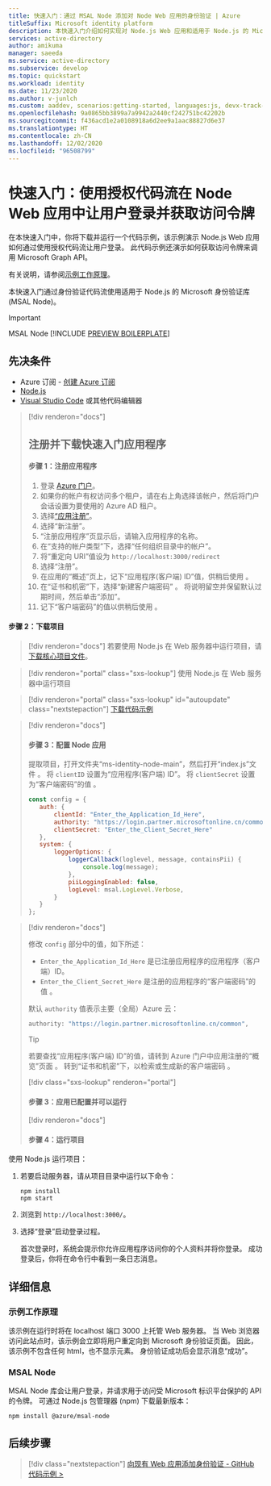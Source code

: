 ```yaml
---
title: 快速入门：通过 MSAL Node 添加对 Node Web 应用的身份验证 | Azure
titleSuffix: Microsoft identity platform
description: 本快速入门介绍如何实现对 Node.js Web 应用和适用于 Node.js 的 Microsoft 身份验证库 (MSAL) 的身份验证。
services: active-directory
author: amikuma
manager: saeeda
ms.service: active-directory
ms.subservice: develop
ms.topic: quickstart
ms.workload: identity
ms.date: 11/23/2020
ms.author: v-junlch
ms.custom: aaddev, scenarios:getting-started, languages:js, devx-track-js
ms.openlocfilehash: 9a0865bb3899a7a9942a2440cf242751bc42202b
ms.sourcegitcommit: f436acd1e2a0108918a6d2ee9a1aac88827d6e37
ms.translationtype: HT
ms.contentlocale: zh-CN
ms.lasthandoff: 12/02/2020
ms.locfileid: "96508799"
---
```

# <a name="quickstart-sign-in-users-and-get-an-access-token-in-a-node-web-app-using-the-auth-code-flow"></a>快速入门：使用授权代码流在 Node Web 应用中让用户登录并获取访问令牌

在本快速入门中，你将下载并运行一个代码示例，该示例演示 Node.js Web 应用如何通过使用授权代码流让用户登录。 此代码示例还演示如何获取访问令牌来调用 Microsoft Graph API。 

有关说明，请参阅[示例工作原理](#how-the-sample-works)。

本快速入门通过身份验证代码流使用适用于 Node.js 的 Microsoft 身份验证库 (MSAL Node)。

> [!IMPORTANT]
> MSAL Node [!INCLUDE [PREVIEW BOILERPLATE](../../../includes/active-directory-develop-preview.md)]

## <a name="prerequisites"></a>先决条件

* Azure 订阅 - [创建 Azure 订阅](https://www.microsoft.com/china/azure/index.html?fromtype=cn)
* [Node.js](https://nodejs.org/en/download/)
* [Visual Studio Code](https://code.visualstudio.com/download) 或其他代码编辑器

> [!div renderon="docs"]
> ## <a name="register-and-download-your-quickstart-application"></a>注册并下载快速入门应用程序
>
> #### <a name="step-1-register-your-application"></a>步骤 1：注册应用程序
>
> 1. 登录 [Azure 门户](https://portal.azure.cn)。
> 1. 如果你的帐户有权访问多个租户，请在右上角选择该帐户，然后将门户会话设置为要使用的 Azure AD 租户。
> 1. 选择[“应用注册”](https://portal.azure.cn/#blade/Microsoft_AAD_IAM/ActiveDirectoryMenuBlade/RegisteredAppsPreview)。
> 1. 选择“新注册”。
> 1. “注册应用程序”页显示后，请输入应用程序的名称。
> 1. 在“支持的帐户类型”下，选择“任何组织目录中的帐户”。 
> 1. 将“重定向 URI”值设为 `http://localhost:3000/redirect`
> 1. 选择“注册”。 
> 1. 在应用的“概述”页上，记下“应用程序(客户端) ID”值，供稍后使用 。
> 1. 在“证书和机密”下，选择“新建客户端密码” 。  将说明留空并保留默认过期时间，然后单击“添加”。
> 1. 记下“客户端密码”的值以供稍后使用 。

#### <a name="step-2-download-the-project"></a>步骤 2：下载项目

> [!div renderon="docs"]
> 若要使用 Node.js 在 Web 服务器中运行项目，请[下载核心项目文件](https://github.com/Azure-Samples/ms-identity-node/archive/main.zip)。

> [!div renderon="portal" class="sxs-lookup"]
> 使用 Node.js 在 Web 服务器中运行项目

> [!div renderon="portal" class="sxs-lookup" id="autoupdate" class="nextstepaction"]
> [下载代码示例](https://github.com/Azure-Samples/ms-identity-node/archive/main.zip)

> [!div renderon="docs"]
> #### <a name="step-3-configure-your-node-app"></a>步骤 3：配置 Node 应用
>
> 提取项目，打开文件夹“ms-identity-node-main”，然后打开“index.js”文件 。
> 将 `clientID` 设置为“应用程序(客户端) ID”。
> 将 `clientSecret` 设置为“客户端密码”的值 。
>
>```javascript
>const config = {
>    auth: {
>        clientId: "Enter_the_Application_Id_Here",
>        authority: "https://login.partner.microsoftonline.cn/common",
>        clientSecret: "Enter_the_Client_Secret_Here"
>    },
>    system: {
>        loggerOptions: {
>            loggerCallback(loglevel, message, containsPii) {
>                console.log(message);
>            },
>            piiLoggingEnabled: false,
>            logLevel: msal.LogLevel.Verbose,
>        }
>    }
>};
> ```

> [!div renderon="docs"]
>
> 修改 `config` 部分中的值，如下所述：
>
> - `Enter_the_Application_Id_Here` 是已注册应用程序的应用程序（客户端）ID。
> - `Enter_the_Client_Secret_Here` 是注册的应用程序的“客户端密码”的值 。
>
> 默认 `authority` 值表示主要（全局）Azure 云：
>
> ```javascript
> authority: "https://login.partner.microsoftonline.cn/common",
> ```
>
> > [!TIP]
> > 若要查找“应用程序(客户端) ID”的值，请转到 Azure 门户中应用注册的“概览”页面 。 转到“证书和机密”下，以检索或生成新的客户端密码 。
>
> [!div class="sxs-lookup" renderon="portal"]
> #### <a name="step-3-your-app-is-configured-and-ready-to-run"></a>步骤 3：应用已配置并可以运行
>
> [!div renderon="docs"]
>
> #### <a name="step-4-run-the-project"></a>步骤 4：运行项目

使用 Node.js 运行项目：

1. 若要启动服务器，请从项目目录中运行以下命令：
    ```console
    npm install
    npm start
    ```
1. 浏览到 `http://localhost:3000/`。

1. 选择“登录”启动登录过程。

    首次登录时，系统会提示你允许应用程序访问你的个人资料并将你登录。 成功登录后，你将在命令行中看到一条日志消息。

## <a name="more-information"></a>详细信息

### <a name="how-the-sample-works"></a>示例工作原理

该示例在运行时将在 localhost 端口 3000 上托管 Web 服务器。 当 Web 浏览器访问此站点时，该示例会立即将用户重定向到 Microsoft 身份验证页面。 因此，该示例不包含任何 html，也不显示元素。 身份验证成功后会显示消息“成功”。

### <a name="msal-node"></a>MSAL Node

MSAL Node 库会让用户登录，并请求用于访问受 Microsoft 标识平台保护的 API 的令牌。 可通过 Node.js 包管理器 (npm) 下载最新版本：

```console
npm install @azure/msal-node
```

## <a name="next-steps"></a>后续步骤

> [!div class="nextstepaction"]
> [向现有 Web 应用添加身份验证 - GitHub 代码示例 >](https://github.com/AzureAD/microsoft-authentication-library-for-js/tree/dev/samples/msal-node-samples/standalone-samples/auth-code)

